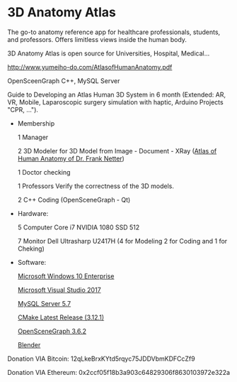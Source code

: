 # 3D Anatomy Atlas
The go-to anatomy reference app for healthcare professionals, students, and professors. Offers limitless views inside the human body.

3D Anatomy Atlas is open source for Universities, Hospital, Medical...

http://www.yumeiho-do.com/AtlasofHumanAnatomy.pdf

OpenSceenGraph C++, MySQL Server

Guide to Developing an Atlas Human 3D System in 6 month (Extended: AR, VR, Mobile, Laparoscopic surgery simulation with haptic, Arduino Projects "CPR, ...").

- Membership

  1 Manager
  
  2 3D Modeler for 3D Model from Image - Document - XRay (<a href="http://www.yumeiho-do.com/AtlasofHumanAnatomy.pdf">Atlas of Human Anatomy of Dr. Frank Netter</a>)

  1 Doctor checking

  1 Professors Verify the correctness of the 3D models.

  2 C++ Coding (OpenSceneGraph - Qt)
  
- Hardware:

  5 Computer Core i7 NVIDIA 1080 SSD 512

  7 Monitor Dell Ultrasharp U2417H (4 for Modeling 2 for Coding and 1 for Cheking)
  
- Software:
  
  <a href="https://www.microsoft.com/en-us/software-download/windows10">Microsoft Windows 10 Enterprise</a>
  
  <a href="https://visualstudio.microsoft.com/downloads/">Microsoft Visual Studio 2017</a>
  
  <a href="https://dev.mysql.com/downloads/mysql/">MySQL Server 5.7</a>
  
  <a href="https://cmake.org/files/v3.12/cmake-3.12.1-win64-x64.zip">CMake Latest Release (3.12.1)</a>
  
  <a href="https://github.com/openscenegraph/OpenSceneGraph/tree/OpenSceneGraph-3.6.2">OpenSceneGraph 3.6.2</a>
  
  <a href="https://www.blender.org/download/">Blender</a>
  
  

Donation VIA Bitcoin: 12qLkeBrxKYtd5rqyc75JDDVbmKDFCcZf9

Donation VIA Ethereum: 0x2ccf05f18b3a903c64829306f8630103972e322a
